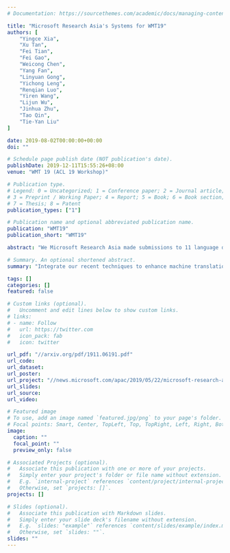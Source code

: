 ```yaml
---
# Documentation: https://sourcethemes.com/academic/docs/managing-content/

title: "Microsoft Research Asia's Systems for WMT19"
authors: [
    "Yingce Xia",
    "Xu Tan",
    "Fei Tian",
    "Fei Gao",
    "Weicong Chen",
    "Yang Fan",
    "Linyuan Gong",
    "Yichong Leng",
    "Renqian Luo",
    "Yiren Wang",
    "Lijun Wu",
    "Jinhua Zhu",
    "Tao Qin",
    "Tie-Yan Liu"
]

date: 2019-08-02T00:00:00+00:00
doi: ""

# Schedule page publish date (NOT publication's date).
publishDate: 2019-12-11T15:55:26+08:00
venue: "WMT 19 (ACL 19 Workshop)"

# Publication type.
# Legend: 0 = Uncategorized; 1 = Conference paper; 2 = Journal article;
# 3 = Preprint / Working Paper; 4 = Report; 5 = Book; 6 = Book section;
# 7 = Thesis; 8 = Patent
publication_types: ["1"]

# Publication name and optional abbreviated publication name.
publication: "WMT19"
publication_short: "WMT19"

abstract: "We Microsoft Research Asia made submissions to 11 language directions in the WMT19 news translation tasks. We won the first place for 8 of the 11 directions and the second place for the other three. Our basic systems are built on Transformer, back translation and knowledge distillation. We integrate several of our rececent techniques to enhance the baseline systems: multi-agent dual learning (MADL), masked sequence-to-sequence pre-training (MASS), neural architecture optimization (NAO), and soft contextual data augmentation (SCA)."

# Summary. An optional shortened abstract.
summary: "Integrate our recent techniques to enhance machine translation systems and won the 1st place for 8 directions and 2nd place for 3 directions."

tags: []
categories: []
featured: false

# Custom links (optional).
#   Uncomment and edit lines below to show custom links.
# links:
# - name: Follow
#   url: https://twitter.com
#   icon_pack: fab
#   icon: twitter

url_pdf: "//arxiv.org/pdf/1911.06191.pdf"
url_code:
url_dataset:
url_poster:
url_project: "//news.microsoft.com/apac/2019/05/22/microsoft-research-asia-msra-leads-in-2019-wmt-international-machine-translation-competition/"
url_slides:
url_source:
url_video:

# Featured image
# To use, add an image named `featured.jpg/png` to your page's folder. 
# Focal points: Smart, Center, TopLeft, Top, TopRight, Left, Right, BottomLeft, Bottom, BottomRight.
image:
  caption: ""
  focal_point: ""
  preview_only: false

# Associated Projects (optional).
#   Associate this publication with one or more of your projects.
#   Simply enter your project's folder or file name without extension.
#   E.g. `internal-project` references `content/project/internal-project/index.md`.
#   Otherwise, set `projects: []`.
projects: []

# Slides (optional).
#   Associate this publication with Markdown slides.
#   Simply enter your slide deck's filename without extension.
#   E.g. `slides: "example"` references `content/slides/example/index.md`.
#   Otherwise, set `slides: ""`.
slides: ""
---
```


